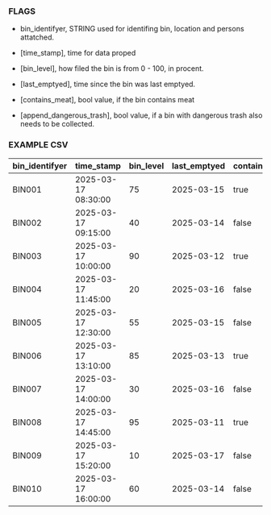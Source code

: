 ### FLAGS

- bin_identifyer, STRING used for identifing bin, location and persons attatched.

- [time_stamp], time for data proped

- [bin_level], how filed the bin is from 0 - 100, in procent.

- [last_emptyed], time since the bin was last emptyed.

- [contains_meat], bool value, if the bin contains meat

- [append_dangerous_trash], bool value, if a bin with dangerous trash also needs to be collected.

### EXAMPLE CSV

| bin_identifyer | time_stamp          | bin_level | last_emptyed | contains_meat | append_dangerous_trash |
| -------------- | ------------------- | --------- | ------------ | ------------- | ---------------------- |
| BIN001         | 2025-03-17 08:30:00 | 75        | 2025-03-15   | true          | false                  |
| BIN002         | 2025-03-17 09:15:00 | 40        | 2025-03-14   | false         | false                  |
| BIN003         | 2025-03-17 10:00:00 | 90        | 2025-03-12   | true          | true                   |
| BIN004         | 2025-03-17 11:45:00 | 20        | 2025-03-16   | false         | false                  |
| BIN005         | 2025-03-17 12:30:00 | 55        | 2025-03-15   | false         | true                   |
| BIN006         | 2025-03-17 13:10:00 | 85        | 2025-03-13   | true          | false                  |
| BIN007         | 2025-03-17 14:00:00 | 30        | 2025-03-16   | false         | false                  |
| BIN008         | 2025-03-17 14:45:00 | 95        | 2025-03-11   | true          | true                   |
| BIN009         | 2025-03-17 15:20:00 | 10        | 2025-03-17   | false         | false                  |
| BIN010         | 2025-03-17 16:00:00 | 60        | 2025-03-14   | false         | true                   |
